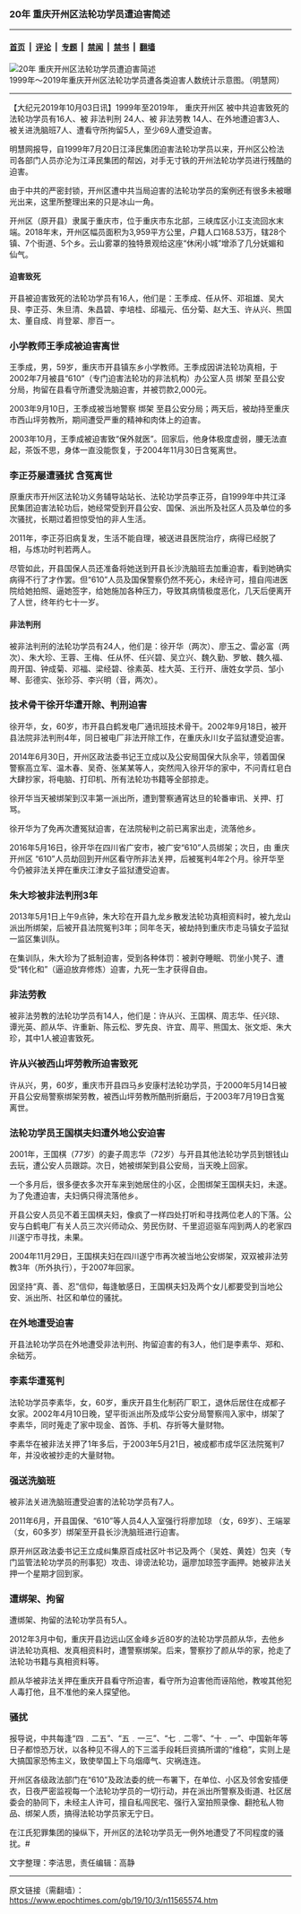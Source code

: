 ### 20年 重庆开州区法轮功学员遭迫害简述

---

#### [首页](../../../..?n11565574) &nbsp;|&nbsp; [评论](../../../../../epoch-comment?n11565574) &nbsp;|&nbsp; [专题](../../../../../epoch-special?n11565574) &nbsp;|&nbsp; [禁闻](../../../../../epoch-news?n11565574) &nbsp;|&nbsp; [禁书](../../../../../books?n11565574) &nbsp;|&nbsp; [翻墙](https://github.com/gfw-breaker/nogfw/blob/master/README.md?n11565574)


<div><img alt="20年 重庆开州区法轮功学员遭迫害简述" class="attachment-djy_600_400 size-djy_600_400 wp-post-image" src="https://i.epochtimes.com/assets/uploads/2019/10/2019-10-3-mh-chongqing-kaizhou-persecution-1-600x400.png"/>
<div class="caption">
 1999年～2019年重庆开州区法轮功学员遭各类迫害人数统计示意图。（明慧网）
</div></div><hr/><div class="post_content" id="artbody" itemprop="articleBody">
 <!-- article content begin -->
 <p>
  【大纪元2019年10月03日讯】1999年至2019年，
  <ok href="https://www.epochtimes.com/gb/tag/%E9%87%8D%E5%BA%86%E5%BC%80%E5%B7%9E%E5%8C%BA.html">
   重庆开州区
  </ok>
  被中共迫害致死的法轮功学员有16人、被
  <ok href="https://www.epochtimes.com/gb/tag/%E9%9D%9E%E6%B3%95%E5%88%A4%E5%88%91.html">
   非法判刑
  </ok>
  24人、被
  <ok href="https://www.epochtimes.com/gb/tag/%E9%9D%9E%E6%B3%95%E5%8A%B3%E6%95%99.html">
   非法劳教
  </ok>
  14人、在外地遭迫害3人、被关进洗脑班7人、遭看守所拘留5人，至少69人遭受迫害。
 </p>
 <p>
  明慧网报导，自1999年7月20日江泽民集团迫害法轮功学员以来，开州区公检法司各部门人员亦沦为江泽民集团的帮凶，对手无寸铁的开州法轮功学员进行残酷的迫害。
 </p>
 <p>
  由于中共的严密封锁，开州区遭中共当局迫害的法轮功学员的案例还有很多未被曝光出来，这里所整理出来的只是冰山一角。
 </p>
 <p>
  开州区（原开县）隶属于重庆市，位于重庆市东北部，三峡库区小江支流回水末端。2018年末，开州区幅员面积为3,959平方公里，户籍人口168.53万，辖28个镇、7个街道、5个乡。云山雾罩的独特景观给这座“休闲小城”增添了几分妩媚和仙气。
 </p>
 <h4>
  迫害致死
 </h4>
 <p>
  开县被迫害致死的法轮功学员有16人，他们是：王季成、任从怀、邓祖雄、吴大艮、李正芬、朱旦清、朱昌碧、李培桂、邱福元、伍分菊、赵大玉、许从兴、熊国太、董自成、肖登翠、廖百一。
 </p>
 <h3>
  小学教师王季成被迫害离世
 </h3>
 <p>
  王季成，男，59岁，重庆市开县镇东乡小学教师。王季成因讲法轮功真相，于2002年7月被县“610”（专门迫害法轮功的非法机构）办公室人员
  <ok href="https://www.epochtimes.com/gb/tag/%E7%BB%91%E6%9E%B6.html">
   绑架
  </ok>
  至县公安分局，拘留在县看守所遭受洗脑迫害，并被罚款2,000元。
 </p>
 <p>
  2003年9月10日，王季成被当地警察
  <ok href="https://www.epochtimes.com/gb/tag/%E7%BB%91%E6%9E%B6.html">
   绑架
  </ok>
  至县公安分局；两天后，被劫持至重庆市西山坪劳教所，期间遭受严重的精神和肉体上的迫害。
 </p>
 <p>
  2003年10月，王季成被迫害致“保外就医”。回家后，他身体极度虚弱，腰无法直起，茶饭不思，身体一直没能恢复，于2004年11月30日含冤离世。
 </p>
 <h3>
  李正芬屡遭骚扰 含冤离世
 </h3>
 <p>
  原重庆市开州区法轮功义务辅导站站长、法轮功学员李正芬，自1999年中共江泽民集团迫害法轮功后，她经常受到开县公安、国保、派出所及社区人员及单位的多次骚扰，长期过着担惊受怕的非人生活。
 </p>
 <p>
  2011年，李正芬旧病复发，生活不能自理，被送进县医院治疗，病得已经脱了相，与炼功时判若两人。
 </p>
 <p>
  尽管如此，开县国保人员还准备将她送到开县长沙洗脑班去加重迫害，看到她确实病得不行了才作罢。但“610”人员及国保警察仍然不死心，未经许可，擅自闯进医院给她拍照、逼她签字，给她施加各种压力，导致其病情极度恶化，几天后便离开了人世，终年约七十一岁。
 </p>
 <h4>
  <b>
   <ok href="https://www.epochtimes.com/gb/tag/%E9%9D%9E%E6%B3%95%E5%88%A4%E5%88%91.html">
    非法判刑
   </ok>
  </b>
 </h4>
 <p>
  被非法判刑的法轮功学员有24人，他们是：徐开华（两次）、廖玉之、雷必富（两次）、朱大珍、王蓉、王梅、任从怀、任兴碧、吴立兴、魏久勤、罗敏、魏久福、周开国、钟成菊、邓福、梁经碧、徐素英、桂大英、王行开、唐姓女学员、邹小琴、彭德实、张珍芬、李兴明（音，两次）。
 </p>
 <h3>
  技术骨干徐开华遭开除、判刑迫害
 </h3>
 <p>
  徐开华，女，60岁，市开县白鹤发电厂通讯班技术骨干。2002年9月18日，被开县法院非法判刑4年，同日被电厂非法开除工作，在重庆永川女子监狱遭受迫害。
 </p>
 <p>
  2014年6月30日，开州区政法委书记王立成以及公安局国保大队余平，领着国保警察高立军、温木春、吴奇、张某某等人，突然闯入徐开华的家中，不问青红皂白大肆抄家，将电脑、打印机、所有法轮功书籍等全部掠走。
 </p>
 <p>
  徐开华当天被绑架到汉丰第一派出所，遭到警察通宵达旦的轮番审讯、关押、打骂。
 </p>
 <p>
  徐开华为了免再次遭冤狱迫害，在法院秘判之前已离家出走，流落他乡。
 </p>
 <p>
  2016年5月16日，徐开华在四川省广安市，被广安“610”人员绑架；次日，由
  <ok href="https://www.epochtimes.com/gb/tag/%E9%87%8D%E5%BA%86%E5%BC%80%E5%B7%9E%E5%8C%BA.html">
   重庆开州区
  </ok>
  “610”人员劫回到开州区看守所非法关押，后被冤判4年2个月。徐开华至今仍被非法关押在重庆江津女子监狱遭受迫害。
 </p>
 <h3>
  朱大珍被非法判刑3年
 </h3>
 <p>
  2013年5月1日上午9点钟，朱大珍在开县九龙乡散发法轮功真相资料时，被九龙山派出所绑架，后被开县法院冤判3年；同年冬天，被劫持到重庆市走马镇女子监狱一监区集训队。
 </p>
 <p>
  在集训队，朱大珍为了抵制迫害，受到各种体罚：被剥夺睡眠、罚坐小凳子、遭受“转化和”（逼迫放弃修炼）迫害，九死一生才获得自由。
 </p>
 <h3>
  <ok href="https://www.epochtimes.com/gb/tag/%E9%9D%9E%E6%B3%95%E5%8A%B3%E6%95%99.html">
   非法劳教
  </ok>
 </h3>
 <p>
  被非法劳教的法轮功学员有14人，他们是：许从兴、王国棋、周志华、任兴琼、谭光英、颜从华、许重新、陈云松、罗先良、许宜、周平、熊国太、张文炬、朱大珍，其中1人被迫害致死。
 </p>
 <h3>
  许从兴被西山坪劳教所迫害致死
 </h3>
 <p>
  许从兴，男，60岁，重庆市开县四马乡安康村法轮功学员，于2000年5月14日被开县公安局警察绑架劳教，被西山坪劳教所酷刑折磨后，于2003年7月19日含冤离世。
 </p>
 <h3>
  法轮功学员王国棋夫妇遭外地公安迫害
 </h3>
 <p>
  2001年，王国棋（77岁）的妻子周志华（72岁）与开县其他法轮功学员到银钱山去玩，遭公安人员跟踪。次日，她被绑架到县公安局，当天晚上回家。
 </p>
 <p>
  一个多月后，很多便衣多次开车来到她居住的小区，企图绑架王国棋夫妇，未遂。为了免遭迫害，夫妇俩只得流落他乡。
 </p>
 <p>
  开县公安人员见不着王国棋夫妇，像疯了一样四处打听和寻找两位老人的下落。公安与白鹤电厂有关人员三次兴师动众、劳民伤财、千里迢迢驱车闯到两人的老家四川遂宁市寻找，未果。
 </p>
 <p>
  2004年11月29日，王国棋夫妇在四川遂宁市再次被当地公安绑架，双双被非法劳教3年（所外执行），于2007年回家。
 </p>
 <p>
  因坚持“真、善、忍”信仰，每逢敏感日，王国棋夫妇及两个女儿都要受到当地公安、派出所、社区和单位的骚扰。
 </p>
 <h3>
  <b>
   在外地遭受迫害
  </b>
 </h3>
 <p>
  开县法轮功学员在外地遭受非法判刑、拘留迫害的有3人，他们是李素华、郑和、余础芳。
 </p>
 <h3>
  李素华遭冤判
 </h3>
 <p>
  法轮功学员李素华，女，60岁，重庆开县生化制药厂职工，退休后居住在成都子女家。2002年4月10日晚，望平街派出所及成华公安分局警察闯入家中，绑架了李素华，同时蒐走了家中现金、首饰、手机、存折等大量财物。
 </p>
 <p>
  李素华在被非法关押了1年多后，于2003年5月21日，被成都市成华区法院冤判7年，并没收被抄走的大量财物。
 </p>
 <h3>
  <b>
   强送洗脑班
  </b>
 </h3>
 <p>
  被非法关进洗脑班遭受迫害的法轮功学员有7人。
 </p>
 <p>
  2011年6月，开县国保、“610”等人员4人入室强行将廖加琼 （女，69岁）、王端翠（女，60多岁）绑架至开县长沙洗脑班进行迫害。
 </p>
 <p>
  原开州区政法委书记王立成纠集原百成社区叶书记及两个（吴姓、黄姓）包夹（专门监管法轮功学员的刑事犯）攻击、诽谤法轮功，逼廖加琼签字画押。她被非法关押一个星期才回到家。
 </p>
 <h3>
  <b>
   遭绑架、拘留
  </b>
 </h3>
 <p>
  遭绑架、拘留的法轮功学员有5人。
 </p>
 <p>
  2012年3月中旬，重庆开县边远山区金峰乡近80岁的法轮功学员颜从华，去他乡讲法轮功真相、发真相资料时，遭警察绑架。后来，警察抄了颜从华的家，抢走了法轮功书籍与真相资料等。
 </p>
 <p>
  颜从华被非法关押在重庆开县看守所迫害，看守所为迫害他而诬陷他，教唆其他犯人毒打他，且不准他的亲人探望他。
 </p>
 <h3>
  <b>
   骚扰
  </b>
 </h3>
 <p>
  报导说，中共每逢“四﹒二五”、“五﹒一三”、“七﹒二零”、“十﹒一”、中国新年等日子都惊恐万状，以各种见不得人的下三滥手段耗巨资搞所谓的“维稳”，实则上是大搞国家恐怖主义，致使举国上下乌烟瘴气、灾祸连连。
 </p>
 <p>
  开州区各级政法部门在“610”及政法委的统一布署下，在单位、小区及邻舍安插便衣，日夜严密监视每一个法轮功学员的一切行动，并在派出所警察及街道、社区居委会的胁同下，未经主人许可，擅自私闯民宅、强行入室拍照录像、翻抢私人物品、绑架人质，搞得法轮功学员家无宁日。
 </p>
 <p>
  在江氏犯罪集团的操纵下，开州区的法轮功学员无一例外地遭受了不同程度的骚扰。#
 </p>
 <p>
  文字整理：李洁思，责任编辑：高静
 </p>
 <!-- article content end -->
 <div id="below_article_ad">
 </div>
</div>


---

原文链接（需翻墙）：https://www.epochtimes.com/gb/19/10/3/n11565574.htm